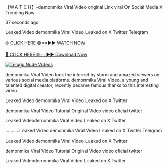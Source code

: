 【﻿WＡＴＣＨ】-demonmika Viral Video original Link viral On Social Media X Trending Now



37 seconds ago

L𝚎aked Video demonmika Viral Video L𝚎aked on X Twitter Telegram

[🌐 CLICK HERE 🟢==►► WATCH NOW](https://viral-xone.blogspot.com/2025/01/valovideo.html)

[🔴 CLICK HERE 🌐==►► Download Now](https://viral-xone.blogspot.com/2025/01/valovideo.html)

[![Telugu Nude Videos](https://i.imgur.com/dJHk4Zq.gif)](https://viral-xone.blogspot.com/2025/01/valovideo.html)

demonmika Viral Video took the internet by storm and amazed viewers on various social media platforms. demonmika Viral Video, a young and talented digital creator, recently became famous thanks to this interesting video.

L𝚎aked Video demonmika Viral Video L𝚎aked on X Twitter

demonmika Viral Video Tutorial Original Video video oficial twitter

L𝚎aked Videodemonmika Viral Video L𝚎aked on X Twitter

...........L𝚎aked Video demonmika Viral Video L𝚎aked on X Twitter Telegram

L𝚎aked Video demonmika Viral Video L𝚎aked on X Twitter

demonmika Viral Video Tutorial Original Video video oficial twitter

L𝚎aked Videodemonmika Viral Video L𝚎aked on X Twitter